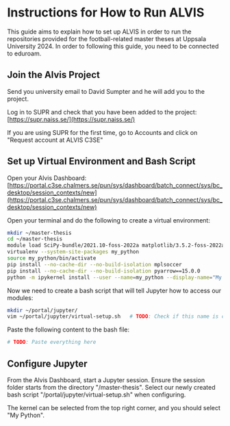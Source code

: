 # Instructions for How to Run ALVIS

This guide aims to explain how to set up ALVIS in order to run the repositories provided for the football-related master theses at Uppsala University 2024. In order to following this guide, you need to be connected to eduroam.

## Join the Alvis Project

Send you university email to David Sumpter and he will add you to the project.

Log in to SUPR and check that you have been added to the project:
[https://supr.naiss.se/](https://supr.naiss.se/)

If you are using SUPR for the first time, go to Accounts and click on "Request account at ALVIS C3SE"

## Set up Virtual Environment and Bash Script

Open your Alvis Dashboard:
[https://portal.c3se.chalmers.se/pun/sys/dashboard/batch_connect/sys/bc_desktop/session_contexts/new](https://portal.c3se.chalmers.se/pun/sys/dashboard/batch_connect/sys/bc_desktop/session_contexts/new)

Open your terminal and do the following to create a virtual environment:
```bash
mkdir ~/master-thesis
cd ~/master-thesis
module load SciPy-bundle/2021.10-foss-2022a matplotlib/3.5.2-foss-2022a JupyterLab/3.5.0-GCCcore-11.3.0
virtualenv --system-site-packages my_python
source my_python/bin/activate
pip install --no-cache-dir --no-build-isolation mplsoccer
pip install --no-cache-dir --no-build-isolation pyarrow==15.0.0
python -m ipykernel install --user --name=my_python --display-name="My Python"
```
Now we need to create a bash script that will tell Jupyter how to access our modules:
```bash
mkdir ~/portal/jupyter/
vim ~/portal/jupyter/virtual-setup.sh   # TODO: Check if this name is correct
```
Paste the following content to the bash file:
```bash
# TODO: Paste everything here
```

## Configure Jupyter
From the Alvis Dashboard, start a Jupyter session. Ensure the session folder starts from the directory "/master-thesis". Select our newly created bash script "/portal/jupyter/virtual-setup.sh" when configuring.

The kernel can be selected from the top right corner, and you should select "My Python".
